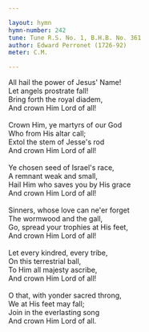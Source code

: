 ```yaml
---

layout: hymn
hymn-number: 242
tune: Tune R.S. No. 1, B.H.B. No. 361
author: Edward Perronet (1726-92)
meter: C.M.

---
```

All hail the power of Jesus' Name!<br>Let angels prostrate fall!<br>Bring forth the royal diadem,<br>And crown Him Lord of all!<br><br>Crown Him, ye martyrs of our God<br>Who from His altar call;<br>Extol the stem of Jesse's rod<br>And crown Him Lord of all!<br><br>Ye chosen seed of Israel's race,<br>A remnant weak and small,<br>Hail Him who saves you by His grace<br>And crown Him Lord of all!<br><br>Sinners, whose love can ne'er forget<br>The wormwood and the gall,<br>Go, spread your trophies at His feet,<br>And crown Him Lord of all!<br><br>Let every kindred, every tribe,<br>On this terrestrial ball,<br>To Him all majesty ascribe,<br>And crown Him Lord of all!<br><br>O that, with yonder sacred throng,<br>We at His feet may fall;<br>Join in the everlasting song<br>And crown Him Lord of all.<br><br><br>
